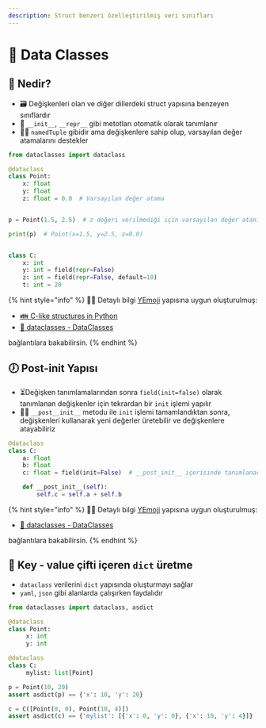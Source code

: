 ```yaml
---
description: Struct benzeri özelleştirilmiş veri sınıfları
---
```


# 🍎 Data Classes

## 🔰 Nedir?

* 🗃️ Değişkenleri olan ve diğer dillerdeki struct yapısına benzeyen sınıflardır
* 🌟 `__init__`, `__repr__` gibi metotları otomatik olarak tanımlanır
* 💁‍♂️ `namedTuple` gibidir ama değişkenlere sahip olup, varsayılan değer atamalarını destekler

```python
from dataclasses import dataclass

@dataclass
class Point:
    x: float
    y: float
    z: float = 0.0  # Varsayılan değer atama


p = Point(1.5, 2.5)  # z değeri verilmediği için varsayılan değer atanır

print(p)  # Point(x=1.5, y=2.5, z=0.0)


class C:
    x: int
    y: int = field(repr=False)
    z: int = field(repr=False, default=10)
    t: int = 20
```

{% hint style="info" %}
‍🧙‍♂ Detaylı bilgi [YEmoji](https://emoji.yemreak.com/kullanim/baglantilar) yapısına uygun oluşturulmuş:

* [👪 C-like structures in Python](https://stackoverflow.com/a/45426493/9770490)
* [📖 dataclasses - DataClasses](https://docs.python.org/3/library/dataclasses.html)

bağlantılara bakabilirsin.
{% endhint %}

## 🕖 Post-init Yapısı

* ⏳Değişken tanımlamalarından sonra `field(init=false)` olarak tanımlanan değişkenler için tekrardan bir `init` işlemi yapılır&#x20;
* 👷‍♂️ `__post__init__` metodu ile `init` işlemi tamamlandıktan sonra, değişkenleri kullanarak yeni değerler üretebilir ve değişkenlere atayabiliriz

```python
@dataclass
class C:
    a: float
    b: float
    c: float = field(init=False)  # __post_init__ içerisinde tanımlanacak

    def __post_init__(self):
        self.c = self.a + self.b
```

{% hint style="info" %}
‍🧙‍♂ Detaylı bilgi [YEmoji](https://emoji.yemreak.com/kullanim/baglantilar) yapısına uygun oluşturulmuş:

* [📖 dataclasses - DataClasses](https://docs.python.org/3/library/dataclasses.html)

bağlantılara bakabilirsin.
{% endhint %}

## 🍎 Key - value çifti içeren `dict` üretme

* `dataclass` verilerini `dict` yapısında oluşturmayı sağlar
* `yaml`, `json` gibi alanlarda çalışırken faydalıdır

```python
from dataclasses import dataclass, asdict

@dataclass
class Point:
     x: int
     y: int

@dataclass
class C:
     mylist: list[Point]

p = Point(10, 20)
assert asdict(p) == {'x': 10, 'y': 20}

c = C([Point(0, 0), Point(10, 4)])
assert asdict(c) == {'mylist': [{'x': 0, 'y': 0}, {'x': 10, 'y': 4}]}

```
